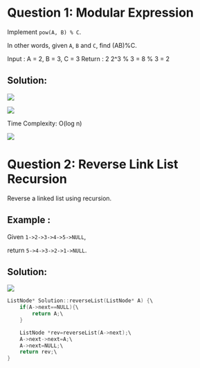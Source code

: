 # Question 1: Modular Expression

Implement `pow(A, B) % C`.

In other words, given `A`, `B` and `C`,
find (AB)%C.

Input : A = 2, B = 3, C = 3
Return : 2
2^3 % 3 = 8 % 3 = 2

## Solution:

![](https://miro.medium.com/max/1050/1*gtsIphHYBo61bnHhN1bngw.png)

![](https://miro.medium.com/max/1050/1*RW6TrC9cFET5xqe16fQnBQ.png)

Time Complexity: O(log n)

![](https://miro.medium.com/max/764/1*3OdX_ord1Fvf5X4s15Xwrg.png)

# Question 2: Reverse Link List Recursion

Reverse a linked list using recursion.

## Example :
Given `1->2->3->4->5->NULL`,

return `5->4->3->2->1->NULL`.

## Solution:

![](https://miro.medium.com/max/1050/1*tkEbHav7IVF07hUlWdPumQ.png)

```cpp
ListNode* Solution::reverseList(ListNode* A) {\
    if(A->next==NULL){\
        return A;\
    }

    ListNode *rev=reverseList(A->next);\
    A->next->next=A;\
    A->next=NULL;\
    return rev;\
}
```
